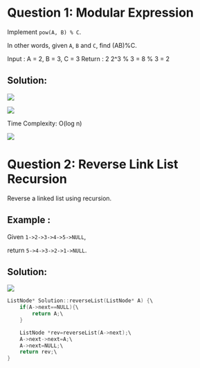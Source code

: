 # Question 1: Modular Expression

Implement `pow(A, B) % C`.

In other words, given `A`, `B` and `C`,
find (AB)%C.

Input : A = 2, B = 3, C = 3
Return : 2
2^3 % 3 = 8 % 3 = 2

## Solution:

![](https://miro.medium.com/max/1050/1*gtsIphHYBo61bnHhN1bngw.png)

![](https://miro.medium.com/max/1050/1*RW6TrC9cFET5xqe16fQnBQ.png)

Time Complexity: O(log n)

![](https://miro.medium.com/max/764/1*3OdX_ord1Fvf5X4s15Xwrg.png)

# Question 2: Reverse Link List Recursion

Reverse a linked list using recursion.

## Example :
Given `1->2->3->4->5->NULL`,

return `5->4->3->2->1->NULL`.

## Solution:

![](https://miro.medium.com/max/1050/1*tkEbHav7IVF07hUlWdPumQ.png)

```cpp
ListNode* Solution::reverseList(ListNode* A) {\
    if(A->next==NULL){\
        return A;\
    }

    ListNode *rev=reverseList(A->next);\
    A->next->next=A;\
    A->next=NULL;\
    return rev;\
}
```
